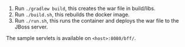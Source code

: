 1. Run `./gradlew build`, this creates the war file in build/libs.
2. Run `./build.sh`, this rebuilds the docker image.
3. Run `./run.sh`, this runs the container and deploys the war file to the JBoss server.

The sample servlets is available on `<host>:8080/bff/`.
 